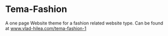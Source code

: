 # Tema-Fashion
A one page Website theme for a fashion related website type. Can be found at www.vlad-hilea.com/tema-fashion-1
